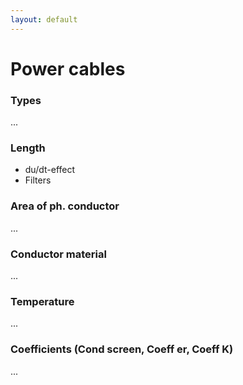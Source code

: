 ```yaml
---
layout: default
---
```


# Power cables

###	Types

...

###	Length

* du/dt-effect
* Filters

###	Area of ph. conductor

...

###	Conductor material

...

###	Temperature

...

###	Coefficients (Cond screen, Coeff er, Coeff K) 

...

